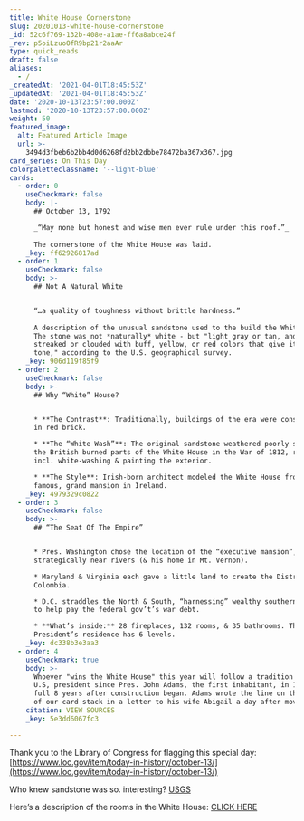 ```yaml
---
title: White House Cornerstone
slug: 20201013-white-house-cornerstone
_id: 52c6f769-132b-408e-a1ae-ff6a8abce24f
_rev: p5oiLzuoOfR9bp21r2aaAr
type: quick_reads
draft: false
aliases:
  - /
_createdAt: '2021-04-01T18:45:53Z'
_updatedAt: '2021-04-01T18:45:53Z'
date: '2020-10-13T23:57:00.000Z'
lastmod: '2020-10-13T23:57:00.000Z'
weight: 50
featured_image:
  alt: Featured Article Image
  url: >-
    3494d3fbeb6b2bb4d0d6268fd2bb2dbbe78472ba367x367.jpg
card_series: On This Day
colorpaletteclassname: '--light-blue'
cards:
  - order: 0
    useCheckmark: false
    body: |-
      ## October 13, 1792

      _“May none but honest and wise men ever rule under this roof.”_  
        
      The cornerstone of the White House was laid.
    _key: ff62926817ad
  - order: 1
    useCheckmark: false
    body: >-
      ## Not A Natural White


      “…a quality of toughness without brittle hardness.”  
        
      A description of the unusual sandstone used to the build the White House.
      The stone was not *naturally* white - but "light gray or tan, and is
      streaked or clouded with buff, yellow, or red colors that give it a warm
      tone," according to the U.S. geographical survey.
    _key: 906d119f85f9
  - order: 2
    useCheckmark: false
    body: >-
      ## Why “White” House?


      * **The Contrast**: Traditionally, buildings of the era were constructed
      in red brick.

      * **The “White Wash”**: The original sandstone weathered poorly so after
      the British burned parts of the White House in the War of 1812, repairs
      incl. white-washing & painting the exterior.

      * **The Style**: Irish-born architect modeled the White House from a
      famous, grand mansion in Ireland.
    _key: 4979329c0822
  - order: 3
    useCheckmark: false
    body: >-
      ## “The Seat Of The Empire”


      * Pres. Washington chose the location of the “executive mansion”,
      strategically near rivers (& his home in Mt. Vernon).

      * Maryland & Virginia each gave a little land to create the District of
      Colombia.

      * D.C. straddles the North & South, “harnessing” wealthy southern states
      to help pay the federal gov’t’s war debt.

      * **What’s inside:** 28 fireplaces, 132 rooms, & 35 bathrooms. The
      President’s residence has 6 levels.
    _key: dc338b3e3aa3
  - order: 4
    useCheckmark: true
    body: >-
      Whoever "wins the White House" this year will follow a tradition of every
      U.S, president since Pres. John Adams, the first inhabitant, in 1800 - a
      full 8 years after construction began. Adams wrote the line on the front
      of our card stack in a letter to his wife Abigail a day after moving in.
    citation: VIEW SOURCES
    _key: 5e3dd6067fc3

---
```

Thank you to the Library of Congress for flagging this special day: [https://www.loc.gov/item/today-in-history/october-13/](https://www.loc.gov/item/today-in-history/october-13/)

Who knew sandstone was so. interesting? [USGS](https://pubs.usgs.gov/fs/2012/3044/pdf/fs2012-3044_rev432012.pdf)

Here’s a description of the rooms in the White House: [CLICK HERE](https://www.whitehouse.gov/about-the-white-house/the-white-house/)